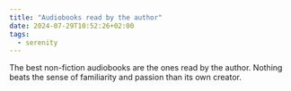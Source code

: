 ```yaml
---
title: "Audiobooks read by the author"
date: 2024-07-29T10:52:26+02:00
tags:
  - serenity
---
```


The best non-fiction audiobooks are the ones read by the author. Nothing beats
the sense of familiarity and passion than its own creator.
